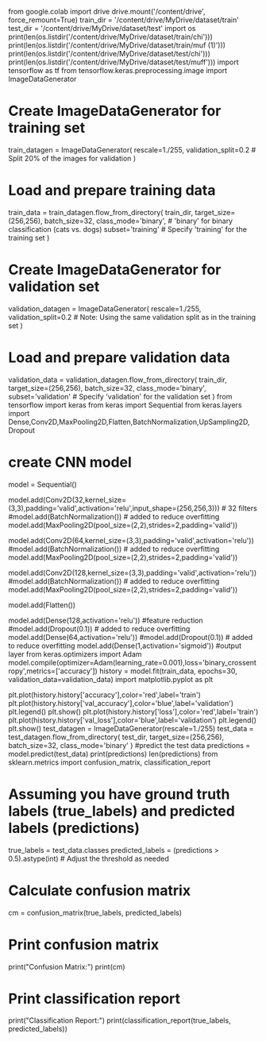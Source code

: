 from google.colab import drive
drive.mount('/content/drive', force_remount=True)
train_dir = '/content/drive/MyDrive/dataset/train'  
test_dir = '/content/drive/MyDrive/dataset/test'
import os
print(len(os.listdir('/content/drive/MyDrive/dataset/train/chi')))
print(len(os.listdir('/content/drive/MyDrive/dataset/train/muf (1)')))
print(len(os.listdir('/content/drive/MyDrive/dataset/test/chi')))
print(len(os.listdir('/content/drive/MyDrive/dataset/test/muff')))
import tensorflow as tf
from tensorflow.keras.preprocessing.image import ImageDataGenerator

# Create ImageDataGenerator for training set
train_datagen = ImageDataGenerator(
    rescale=1./255,
    validation_split=0.2  # Split 20% of the images for validation
)

# Load and prepare training data
train_data = train_datagen.flow_from_directory(
    train_dir,
    target_size=(256,256),
    batch_size=32,
    class_mode='binary',  # 'binary' for binary classification (cats vs. dogs)
    subset='training'  # Specify 'training' for the training set
)

# Create ImageDataGenerator for validation set
validation_datagen = ImageDataGenerator(
    rescale=1./255,
    validation_split=0.2  # Note: Using the same validation split as in the training set
)

# Load and prepare validation data
validation_data = validation_datagen.flow_from_directory(
    train_dir,
    target_size=(256,256),
    batch_size=32,
    class_mode='binary',
    subset='validation'  # Specify 'validation' for the validation set
)
from tensorflow import keras
from keras import Sequential
from keras.layers import Dense,Conv2D,MaxPooling2D,Flatten,BatchNormalization,UpSampling2D, Dropout
# create CNN model

model = Sequential()

model.add(Conv2D(32,kernel_size=(3,3),padding='valid',activation='relu',input_shape=(256,256,3)))  # 32 filters
#model.add(BatchNormalization())  # added to reduce overfitting
model.add(MaxPooling2D(pool_size=(2,2),strides=2,padding='valid'))

model.add(Conv2D(64,kernel_size=(3,3),padding='valid',activation='relu'))
#model.add(BatchNormalization())  # added to reduce overfitting
model.add(MaxPooling2D(pool_size=(2,2),strides=2,padding='valid'))

model.add(Conv2D(128,kernel_size=(3,3),padding='valid',activation='relu'))
#model.add(BatchNormalization())  # added to reduce overfitting
model.add(MaxPooling2D(pool_size=(2,2),strides=2,padding='valid'))

model.add(Flatten())

model.add(Dense(128,activation='relu')) #feature reduction
#model.add(Dropout(0.1))  # added to reduce overfitting
model.add(Dense(64,activation='relu'))
#model.add(Dropout(0.1))  # added to reduce overfitting
model.add(Dense(1,activation='sigmoid'))  #output layer
from keras.optimizers import Adam
model.compile(optimizer=Adam(learning_rate=0.001),loss='binary_crossentropy',metrics=['accuracy'])
history = model.fit(train_data, epochs=30, validation_data=validation_data)
import matplotlib.pyplot as plt

plt.plot(history.history['accuracy'],color='red',label='train')
plt.plot(history.history['val_accuracy'],color='blue',label='validation')
plt.legend()
plt.show()
plt.plot(history.history['loss'],color='red',label='train')
plt.plot(history.history['val_loss'],color='blue',label='validation')
plt.legend()
plt.show()
test_datagen = ImageDataGenerator(rescale=1./255)
test_data = test_datagen.flow_from_directory(
    test_dir,
    target_size=(256,256),
    batch_size=32,
    class_mode='binary'
)
#predict the test data
predictions = model.predict(test_data)
print(predictions)
len(predictions)
from sklearn.metrics import confusion_matrix, classification_report

# Assuming you have ground truth labels (true_labels) and predicted labels (predictions)
true_labels = test_data.classes
predicted_labels = (predictions > 0.5).astype(int)  # Adjust the threshold as needed

# Calculate confusion matrix
cm = confusion_matrix(true_labels, predicted_labels)

# Print confusion matrix
print("Confusion Matrix:")
print(cm)

# Print classification report
print("Classification Report:")
print(classification_report(true_labels, predicted_labels))
